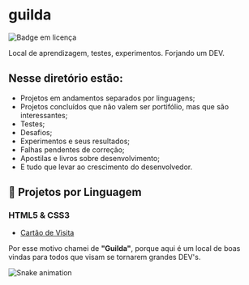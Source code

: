 # guilda
![Badge em licença](https://img.shields.io/github/license/jeffersonnobrega/guilda)

Local de aprendizagem, testes, experimentos. Forjando um DEV.

## Nesse diretório estão:
 - Projetos em andamentos separados por linguagens;
 - Projetos concluídos que não valem ser portifólio, mas que são interessantes;
 - Testes;
 - Desafios;
 - Experimentos e seus resultados;
 - Falhas pendentes de correção;
 - Apostilas e livros sobre desenvolvimento;
 - E tudo que levar ao crescimento do desenvolvedor.
 
 ## 🔨 Projetos por Linguagem
 
 ### HTML5 & CSS3
 - <a href="https://github.com/jeffersonnobrega/guilda/tree/main/HTML5-CSS3/Cartao-visita">Cartão de Visita</a>

Por esse motivo chamei de **"Guilda"**, porque aqui é um local de boas vindas para todos que visam se tornarem grandes DEV's.

![Snake animation](https://github.com/jeffersonnobrega/jeffersonnobrega/blob/output/github-contribution-grid-snake.svg)
